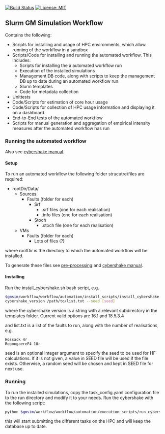 [![Build Status](https://quakecoresoft.canterbury.ac.nz/jenkins/job/slurm_gm_workflow/badge/icon?build=last:${params.ghprbActualCommit=master)](https://quakecoresoft.canterbury.ac.nz/jenkins/job/slurm_gm_workflow)
[![License: MIT](https://img.shields.io/badge/License-MIT-yellow.svg)](https://opensource.org/licenses/MIT)

## Slurm GM Simulation Workflow


Contains the following:
- Scripts for installing and usage of HPC environments, which allow running of 
the workflow in a sandbox
- Scripts/Code for installing and running the automated workflow. This includes:
    - Scripts for installing the a automated workflow run
    - Execution of the installed simulations
    - Management DB code, along with scripts to keep the management DB up to 
    date during an automated workflow run
    - Slurm templates
    - Code for metadata collection
- Unittests
- Code/Scripts for estimation of core hour usage
- Code/Scripts for collection of HPC usage information and displaying it on a
dashboard.
- End-to-End tests of the automated workflow
- Scripts for manual generation and aggregation of empirical intensity measures after the automated workflow has run

### Running the automated workflow

Also see [cybershake manual](https://wiki.canterbury.ac.nz/display/QuakeCore/Cybershake+Run+Manual).

#### Setup
To run an automated workflow the following folder strucutre/files are required:
- rootDir/Data/ 
    - Sources  
        - Faults (folder for each)  
            - Srf
                - .srf files (one for each realisation)
                - .info files (one for each realisation)
            - Stoch
                - .stoch file (one for each realisation)
    - VMs
        - Faults (folder for each)
            - Lots of files (?) 

where rootDir is the directory to which the automated workflow will be installed.

To generate these files see [pre-processing](https://github.com/ucgmsim/Pre-processing) 
and [cybershake manual](https://wiki.canterbury.ac.nz/display/QuakeCore/Cybershake+Run+Manual).

#### Installing
Run the install_cybershake.sh bash script, e.g.
```bash
$gmsim/workflow/workflow/automation/install_scripts/install_cybershake path/to/rootDir 
cybershake_version /path/to/list.txt --seed [seed]
```
where the cybershake version is a string with a relevant subdirectory in the templates folder.
Current valid options are 16.1 and 18.5.3.4

and list.txt is a list of the faults to run, along with the number of realisations, e.g.
```
Hossack 4r
RepongaereF4 10r
```
seed is an optional integer argument to specify the seed to be used for HF calculations. If it is not given, a value in SEED file will be used if the file exists. Otherwise, a random seed will be chosen and kept in SEED file for next use.

### Running
To run the installed simulations, copy the task_config.yaml configuration file to the run directory and modify it to 
your needs. Run the cybershake with the following script:
```bash
python $gmsim/workflow/workflow/automation/execution_scripts/run_cybershake.py /path/to/rootDir /path/to/rootDir/task_config.yaml
```
this will start submitting the different tasks on the HPC and will keep the database up to date.
